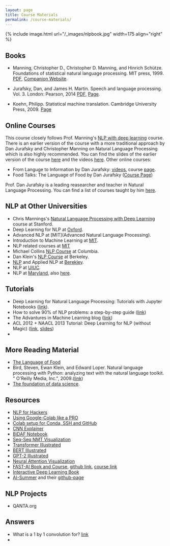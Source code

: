 ```yaml
---
layout: page
title: Course Materials
permalink: /course-materials/
---
```


{% include image.html url="/_images/nlpbook.jpg" width=175 align="right" %}

## Books
* Manning, Christopher D., Christopher D. Manning, and Hinrich Schütze. Foundations of statistical natural language processing. MIT press, 1999. [PDF](https://www.cs.vassar.edu/~cs366/docs/Manning_Schuetze_StatisticalNLP.pdf), [Companion Website](https://nlp.stanford.edu/fsnlp/).

* Jurafsky, Dan, and James H. Martin. Speech and language processing. Vol. 3. London: Pearson, 2014 [PDF](https://web.stanford.edu/~jurafsky/slp3/ed3book.pdf), [Page](https://web.stanford.edu/~jurafsky/slp3/).

* Koehn, Philipp. Statistical machine translation. Cambridge University Press, 2009. [Page](http://www.statmt.org/book/)
## Online Courses
This course closely follows Prof. Manning's [NLP with deep learning](http://web.stanford.edu/class/cs224n/) course. There is an earlier version of the course with a more traditional approach by Dan Jurafsky and Christopher Manning on Natural Language Processing which is also highly recommended. You can find the slides of the earlier version of the course [here](https://web.stanford.edu/~jurafsky/NLPCourseraSlides.html) and the videos [here](https://www.youtube.com/playlist?list=PLoROMvodv4rOFZnDyrlW3-nI7tMLtmiJZ&disable_polymer=true). Other online courses:
* From Languge to Information by Dan Jurafsky: [videos](https://www.youtube.com/channel/UC_48v322owNVtORXuMeRmpA), course [page](http://web.stanford.edu/class/cs124/).
* Food Talks: The Language of Food by Dan Jurafsky ([Course Page](http://web.stanford.edu/class/think53/))

Prof. Dan Jurafsky is a leading reasearcher and teacher in Natural Language Processing. You can find a list of courses taught by him [here](https://web.stanford.edu/~jurafsky/teaching.html).


## NLP at Other Universities
* Chris Mannings's [Natural Language Processing with Deep Learning](http://web.stanford.edu/class/cs224n/) course at Stanford.
* Deep Learning for NLP at [Oxford](https://www.cs.ox.ac.uk/teaching/courses/2016-2017/dl/).
* Advanced NLP at [MIT](Advanced Natural Language Processing).
* Introduction to Machine Learning at [MIT](https://stellar.mit.edu/S/course/6/sp16/6.036/index.html).
* NLP related courses at [MIT](http://nlp.csail.mit.edu/teaching)
* Michael Collins [NLP Course](http://www.cs.columbia.edu/~mcollins/cs4705-spring2019/) at Columbia.
* Dan Klein's [NLP Course](https://people.eecs.berkeley.edu/~klein/cs288/sp10/) at Berkeley.
* [NLP](http://people.ischool.berkeley.edu/~dbamman/nlp18.html) and Applied NLP at [Berekley](http://people.ischool.berkeley.edu/~dbamman/info256.html).
* NLP at [UIUC](https://courses.engr.illinois.edu/cs546/sp2018/).
* NLP at [Maryland](http://www.cs.umd.edu/class/fall2018/cmsc470/), also [here](http://users.umiacs.umd.edu/~jbg/teaching/CMSC_470/).

## Tutorials
* Deep Learning for Natural Language Processing: Tutorials with Jupyter Notebooks ([link](https://insights.untapt.com/deep-learning-for-natural-language-processing-tutorials-with-jupyter-notebooks-ad67f336ce3f)).
* How to solve 90% of NLP problems: a step-by-step guide ([link](https://blog.insightdatascience.com/how-to-solve-90-of-nlp-problems-a-step-by-step-guide-fda605278e4e))
* The Advantures in Machine Learning blog ([link](http://adventuresinmachinelearning.com/))
* ACL 2012 + NAACL 2013 Tutorial: Deep Learning for NLP (without Magic) ([link](https://www.socher.org/index.php/DeepLearningTutorial/DeepLearningTutorial), [slides](http://lxmls.it.pt/2014/socher-lxmls.pdf))
* 

## More Reading Material
* [The Language of Food](https://web.stanford.edu/~jurafsky/thelanguageoffood.html)
* Bird, Steven, Ewan Klein, and Edward Loper. Natural language processing with Python: analyzing text with the natural language toolkit. " O'Reilly Media, Inc.", 2009.([link](https://www.nltk.org/book/))
* [The foundation of data science](http://data8.org/).

## Resources
* [NLP for Hackers](https://nlpforhackers.io/)
* [Using Google-Colab like a PRO](https://medium.com/@robertbracco1/configuring-google-colab-like-a-pro-d61c253f7573)
* [Colab setup for Conda, SSH and GitHub](https://colab.research.google.com/drive/1fxqM06gZ9Mt3wucIN9M1svLHokZusmVC)
* [CNN Explainer](https://poloclub.github.io/cnn-explainer/#article-input)
* [BiDAF Notebook](https://colab.research.google.com/github/kushalj001/pytorch-question-answering/blob/master/2.%20BiDAF.ipynb#scrollTo=HM_ygDbWSDXV)
* [Seq-Seq NMT Visualization](https://jalammar.github.io/visualizing-neural-machine-translation-mechanics-of-seq2seq-models-with-attention/)
* [Transformer Illustrated](http://jalammar.github.io/illustrated-transformer/)
* [BERT Illustrated](http://jalammar.github.io/illustrated-bert/)
* [GPT-2 Illustrated](http://jalammar.github.io/illustrated-gpt2/)
* [Neural Attention Visualization](https://distill.pub/2016/augmented-rnns/)
* [FAST-AI Book and Course](https://docs.fast.ai/), [github link](https://github.com/fastai/fastbook), [course link](https://course.fast.ai/)
* [Interactive Deep Learning Book](https://d2l.ai/)
* [AI-Summer](https://theaisummer.com/) and their [github-page](https://github.com/The-AI-Summer)

## NLP Projects
* QANTA.org

## Answers
* What is a 1 by 1 convolution for? [link](https://machinelearningmastery.com/introduction-to-1x1-convolutions-to-reduce-the-complexity-of-convolutional-neural-networks/)
* 
